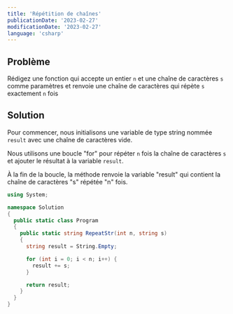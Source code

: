 ```yaml
---
title: 'Répétition de chaînes'
publicationDate: '2023-02-27'
modificationDate: '2023-02-27'
language: 'csharp'
---
```


## Problème

Rédigez une fonction qui accepte un entier `n` et une chaîne de caractères `s` comme paramètres et renvoie une chaîne de caractères qui répète `s` exactement `n` fois

## Solution

Pour commencer, nous initialisons une variable de type string nommée `result` avec une chaîne de caractères vide.

Nous utilisons une boucle "for" pour répéter `n` fois la chaîne de caractères `s` et ajouter le résultat à la variable `result`.

À la fin de la boucle, la méthode renvoie la variable "result" qui contient la chaîne de caractères "s" répétée "n" fois.

```c#
using System;

namespace Solution
{
  public static class Program
  {
    public static string RepeatStr(int n, string s)
    {
      string result = String.Empty;

      for (int i = 0; i < n; i++) {
        result += s;
      }

      return result;
    }
  }
}
```
